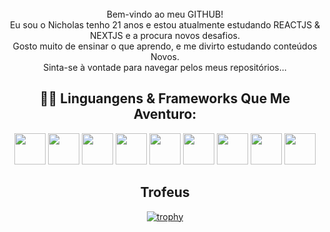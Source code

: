<div align="center" style="margin-top: 25px">
  <p style="margin-top: 25px; text-align: center">Bem-vindo ao meu GITHUB!
  <br>Eu sou o Nicholas tenho 21 anos e estou atualmente estudando REACTJS & NEXTJS e a procura novos desafios.
  <br>Gosto muito de ensinar o que aprendo, e me divirto estudando conteúdos Novos.
  <br>Sinta-se à vontade para navegar pelos meus repositórios...
</p>

## 🐱‍💻 Linguangens & Frameworks Que Me Aventuro:
<div align="center" style="display: inline_block;">
  <img width="50px" src="https://cdn.jsdelivr.net/gh/devicons/devicon/icons/html5/html5-original.svg" />
  <img width="50px" src="https://cdn.jsdelivr.net/gh/devicons/devicon/icons/css3/css3-original.svg"/>
  <img width="50px" src="https://cdn.jsdelivr.net/gh/devicons/devicon/icons/javascript/javascript-plain.svg"/>
  <img width="50px" src="https://cdn.jsdelivr.net/gh/devicons/devicon/icons/kotlin/kotlin-original.svg" />
  <img width="50px" src="https://cdn.jsdelivr.net/gh/devicons/devicon/icons/dart/dart-original.svg" />
  <img width="50px" src="https://cdn.jsdelivr.net/gh/devicons/devicon/icons/flutter/flutter-original.svg" />
  <img width="50px" src="https://cdn.jsdelivr.net/gh/devicons/devicon/icons/react/react-original.svg" />
  <img width="50px" src="https://cdn.jsdelivr.net/gh/devicons/devicon/icons/tailwindcss/tailwindcss-plain.svg" />
  <img width="50px" src="https://cdn.jsdelivr.net/gh/devicons/devicon/icons/sass/sass-original.svg"/>  
</div>
  
  ## Trofeus
[![trophy](https://github-profile-trophy.vercel.app/?username=Nicholas-goes)](https://github.com/ryo-ma/github-profile-trophy)

